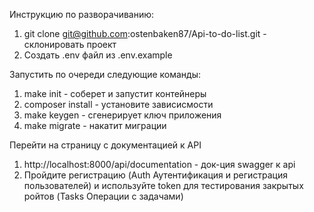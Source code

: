 Инструкцию по разворачиванию:

1. git clone git@github.com:ostenbaken87/Api-to-do-list.git - склонировать проект
2. Создать .env файл из .env.example

Запустить по очереди следующие команды:

1. make init - соберет и запустит контейнеры
2. composer install - установите зависисмости
3. make keygen - сгенерирует ключ приложения
4. make migrate - накатит миграции

Перейти на страницу с документацией к API
1. http://localhost:8000/api/documentation - док-ция swagger к api
2. Пройдите регистрацию (Auth Аутентификация и регистрация пользователей) и используйте token для тестирования закрытых ройтов (Tasks Операции с задачами)
